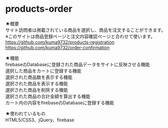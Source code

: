 # products-order
★概要  
サイト訪問者は掲載されている商品を選択し、商品を注文することができます。  
※このサイトは商品登録ページと注文内容確認ページと合わせて使います。  
https://github.com/kuma9732/products-registration  
https://github.com/kuma9732/order-confirmation  

★機能  
firebaseのDatabaseに登録された商品データをサイトに反映させる機能  
選択した商品をカートに登録する機能  
選択された商品数を表示する機能  
選択された商品を表示する機能  
選択された商品を削除する機能  
選択された商品の合計金額を算出する機能  
カート内の内容をfirebaseのDatabaseに登録する機能  

★使われているもの  
HTML5/CSS3、jQuery、firebase
